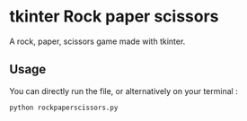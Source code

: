 # tkinter Rock paper scissors
A rock, paper, scissors game made with tkinter.

Usage
------
You can directly run the file, or alternatively on your terminal :
```
python rockpaperscissors.py
```
